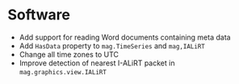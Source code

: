 # Software

- Add support for reading Word documents containing meta data
- Add `HasData` property to `mag.TimeSeries` and `mag,IALiRT`
- Change all time zones to UTC
- Improve detection of nearest I-ALiRT packet in `mag.graphics.view.IALiRT`
